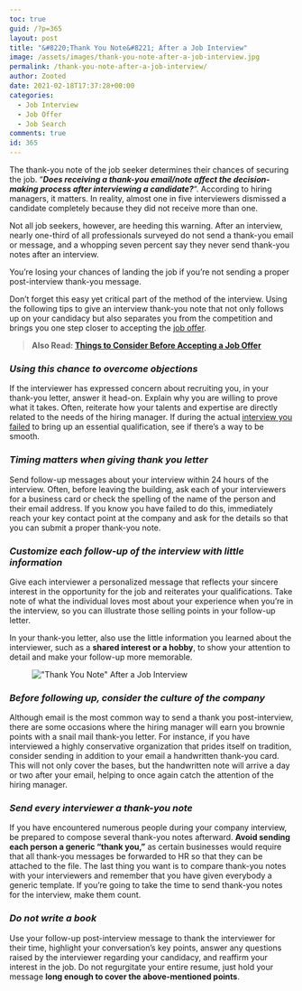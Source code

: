 ```yaml
---
toc: true
guid: /?p=365
layout: post
title: "&#8220;Thank You Note&#8221; After a Job Interview"
image: /assets/images/thank-you-note-after-a-job-interview.jpg
permalink: /thank-you-note-after-a-job-interview/
author: Zooted
date: 2021-02-18T17:37:28+00:00
categories:
  - Job Interview
  - Job Offer
  - Job Search
comments: true
id: 365
---
```

The thank-you note of the job seeker determines their chances of securing the job. &#8220;***Does receiving a thank-you email/note affect the decision-making process after interviewing a candidate?***&#8220;. According to hiring managers, it matters. In reality, almost one in five interviewers dismissed a candidate completely because they did not receive more than one.

Not all job seekers, however, are heeding this warning. After an interview, nearly one-third of all professionals surveyed do not send a thank-you email or message, and a whopping seven percent say they never send thank-you notes after an interview.

You&#8217;re losing your chances of landing the job if you&#8217;re not sending a proper post-interview thank-you message.

Don&#8217;t forget this easy yet critical part of the method of the interview. Using the following tips to give an interview thank-you note that not only follows up on your candidacy but also separates you from the competition and brings you one step closer to accepting the [job offer](/category/job-offer/).

<blockquote class="wp-block-quote">
  <p>
    <strong>Also Read: <a href="/things-to-consider-before-accepting-a-job-offer/">Things to Consider Before Accepting a Job Offer</a></strong>
  </p>
  
  <p>
  </p>
</blockquote>

### ***Using this chance to overcome objections***

If the interviewer has expressed concern about recruiting you, in your thank-you letter, answer it head-on. Explain why you are willing to prove what it takes. Often, reiterate how your talents and expertise are directly related to the needs of the hiring manager. If during the actual [interview you failed](/things-that-can-ruin-your-job-interview/) to bring up an essential qualification, see if there&#8217;s a way to be smooth.

### ***Timing matters when giving thank you letter***

Send follow-up messages about your interview within 24 hours of the interview. Often, before leaving the building, ask each of your interviewers for a business card or check the spelling of the name of the person and their email address. If you know you have failed to do this, immediately reach your key contact point at the company and ask for the details so that you can submit a proper thank-you note.

### ***Customize each follow-up of the interview with little information***

Give each interviewer a personalized message that reflects your sincere interest in the opportunity for the job and reiterates your qualifications. Take note of what the individual loves most about your experience when you&#8217;re in the interview, so you can illustrate those selling points in your follow-up letter.

In your thank-you letter, also use the little information you learned about the interviewer, such as a **shared interest or a hobby**, to show your attention to detail and make your follow-up more memorable.

<figure class="wp-block-image size-large is-resized">

<img loading="lazy" src="/wp-content/uploads/2021/02/Job-Interview-Thank-You-note-Follow-Up-Email-Dice-640x400-1.png" alt="&quot;Thank You Note&quot; After a Job Interview" class="wp-image-366" width="672" height="420" srcset="/wp-content/uploads/2021/02/Job-Interview-Thank-You-note-Follow-Up-Email-Dice-640x400-1.png 640w, /wp-content/uploads/2021/02/Job-Interview-Thank-You-note-Follow-Up-Email-Dice-640x400-1-300x188.png 300w" sizes="(max-width: 672px) 100vw, 672px" /> </figure> 

### ***Before following up, consider the culture of the company***

Although email is the most common way to send a thank you post-interview, there are some occasions where the hiring manager will earn you brownie points with a snail mail thank-you letter. For instance, if you have interviewed a highly conservative organization that prides itself on tradition, consider sending in addition to your email a handwritten thank-you card. This will not only cover the bases, but the handwritten note will arrive a day or two after your email, helping to once again catch the attention of the hiring manager.

### ***Send every interviewer a thank-you note***

If you have encountered numerous people during your company interview, be prepared to compose several thank-you notes afterward. **Avoid sending each person a generic &#8220;thank you,&#8221;** as certain businesses would require that all thank-you messages be forwarded to HR so that they can be attached to the file. The last thing you want is to compare thank-you notes with your interviewers and remember that you have given everybody a generic template. If you&#8217;re going to take the time to send thank-you notes for the interview, make them count.

### ***Do not write a book***

Use your follow-up post-interview message to thank the interviewer for their time, highlight your conversation&#8217;s key points, answer any questions raised by the interviewer regarding your candidacy, and reaffirm your interest in the job. Do not regurgitate your entire resume, just hold your message **long enough to cover the above-mentioned points**.